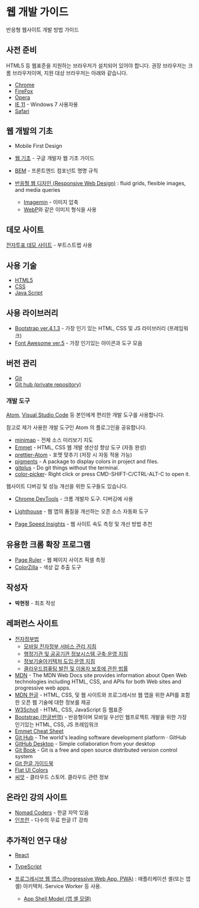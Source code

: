 # 웹 개발 가이드

반응형 웹사이트 개발 방법 가이드

## 사전 준비

HTML5 등 웹표준을 지원하는 브라우저가 설치되어 있어야 합니다.
권장 브라우저는 크롬 브라우저이며, 지원 대상 브라우저는 아래와 같습니다.

- [Chrome](https://www.google.com/chrome/)
- [FireFox](https://www.mozilla.org/firefox/)
- [Opera](https://www.opera.com)
- [IE 11](https://support.microsoft.com/ko-kr/help/17621/internet-explorer-downloads) - Windows 7 사용자용
- [Safari](https://www.apple.com/kr/safari/)

## 웹 개발의 기초

- Mobile First Design

- [웹 기초](https://developers.google.com/web/fundamentals/) - 구글 개발자 웹 기초 가이드
- [BEM](http://getbem.com/) - 프론트엔드 컴포넌트 명명 규칙
- [반응형 웹 디자인 (Responsive Web Design)](https://developers.google.com/web/fundamentals/design-and-ux/responsive/) : fluid grids, flexible images, and media queries
  - [Imagemin](https://web.dev/fast/use-imagemin-to-compress-images) - 이미지 압축
  - [WebP](https://developers.google.com/web/tools/lighthouse/audits/webp)와 같은 이미지 형식을 사용

## 데모 사이트

[전자투표 데모 사이트](https://coolitea.github.io/evote-clone-with-bootstrap/) - 부트스트랩 사용

## 사용 기술

- [HTML5](https://www.w3schools.com/html/)
- [CSS](https://www.w3schools.com/css/)
- [Java Script](https://www.w3schools.com/js/)

## 사용 라이브러리

- [Bootstrap ver.4.1.3](https://getbootstrap.com/) - 가장 인기 있는 HTML, CSS 및 JS 라이브러리 (프레임워크)
- [Font Awesome ver.5](http://fontawesome.io) - 가장 인기있는 아이콘과 도구 모음

## 버전 관리

- [Git](https://git-scm.com/)
- [Git hub (private repository)](https://github.com)

### 개발 도구

[Atom](https://atom.io/), [Visual Studio Code](https://code.visualstudio.com/) 등 본인에게 편리한 개발 도구를 사용합니다.

참고로 제가 사용한 개발 도구인 Atom 의 플로그인을 공유합니다.

- [minimap](https://atom.io/packages/minimap) - 전체 소스 미리보기 지도
- [Emmet](https://docs.emmet.io/) - HTML, CSS 웹 개발 생산성 향상 도구 (자동 완성)
- [prettier-Atom](https://atom.io/packages/prettier-atom) - 포맷 맞추기 (저장 시 자동 적용 가능)
- [pigments](https://atom.io/packages/pigments) - A package to display colors in project and files.
- [gitplus](https://atom.io/packages/git-plus) - Do git things without the terminal.
- [color-picker](https://atom.io/packages/color-picker)- Right click or press CMD-SHIFT-C/CTRL-ALT-C to open it.

웹사이트 디버깅 및 성능 개선을 위한 도구들도 있습니다.

- [Chrome DevTools](https://developers.google.com/web/tools/chrome-devtools/) - 크롬 개발자 도구. 디버깅에 사용

- [Lighthouse](https://developers.google.com/web/tools/lighthouse/) - 웹 앱의 품질을 개선하는 오픈 소스 자동화 도구

- [Page Speed Insights](https://developers.google.com/speed/pagespeed/insights/) -
  웹 사이트 속도 측정 및 개선 방법 추천

## 유용한 크롬 확장 프로그램

- [Page Ruler](https://chrome.google.com/webstore/detail/page-ruler/emliamioobfffbgcfdchabfibonehkme/related?hl=en) - 웹 페이지 사이즈 픽셀 측정
- [ColorZilla](https://chrome.google.com/webstore/detail/colorzilla/bhlhnicpbhignbdhedgjhgdocnmhomnp/related?hl=en) - 색상 값 추출 도구

## 작성자

- **박현정** - 최초 작성

## 레퍼런스 사이트

- [전자정부법](http://www.law.go.kr/법령/전자정부법)
  - [모바일 전자정부 서비스 관리 지침](http://www.law.go.kr/행정규칙/모바일전자정부서비스관리지침)
  - [행정기관 및 공공기관 정보시스템 구축·운영 지침](http://www.law.go.kr/행정규칙/행정기관및공공기관정보시스템구축·운영지침)
  - [정보기술아키텍처 도입·운영 지침](http://www.law.go.kr/행정규칙/정보기술아키텍처도입·운영지침)
  - [클라우드컴퓨팅 발전 및 이용자 보호에 관한 법률](http://www.law.go.kr/법령/클라우드컴퓨팅발전및이용자보호에관한법률)
- [MDN](https://developer.mozilla.org/en-US/docs/Web/) - The MDN Web Docs site provides information about Open Web technologies including HTML, CSS, and APIs for both Web sites and progressive web apps.
- [MDN 한글](https://developer.mozilla.org/ko/) - HTML, CSS, 및 웹 사이트와 프로그레시브 웹 앱을 위한 API를 포함한 오픈 웹 기술에 대한 정보를 제공
- [W3Scholl](https://www.w3schools.com/) - HTML, CSS, JavaScript 등 웹표준
- [Bootstrap (한글번역)](http://bootstrapk.com/) - 반응형이며 모바일 우선인 웹프로젝트 개발을 위한 가장 인기있는 HTML, CSS, JS 프레임워크
- [Emmet Cheat Sheet](https://docs.emmet.io/cheat-sheet/)
- [Git Hub](https://github.com/) - The world's leading software development platform · GitHub
- [GitHub Desktop](https://desktop.github.com/) - Simple collaboration from your desktop
- [Git Book](https://git-scm.com/book/en/v2) - Git is a free and open source distributed version control system
- [Git 한글 가이드북](https://git-scm.com/book/ko/v2)
- [Flat UI Colors](https://flatuicolors.com/)
- [씨앗](https://www.ceart.kr/) - 클라우드 스토어. 클라우드 관련 정보

## 온라인 강의 사이트

- [Nomad Coders](https://academy.nomadcoders.co/) - 한글 자막 있음
- [인프런](https://www.inflearn.com/) - 다수의 무료 한글 IT 강좌

## 추가적인 연구 대상

- [React](http://reactjs.org)
- [TypeScript](https://www.typescriptlang.org/)

- [프로그레시브 웹 앱스 (Progressive Web App, PWA)](https://developers.google.com/web/fundamentals/architecture/app-shell) : 애플리케이션 셸(또는 앱 셸) 아키텍처. Service Worker 등 사용.

  - [App Shell Model (앱 셸 모델)](https://developers.google.com/web/fundamentals/architecture/app-shell)
